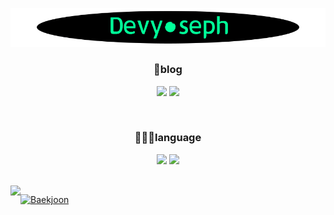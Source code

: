 ![title](./img/title.gif)
<div align="center">
 
### 📙blog  
 
<img src="https://img.shields.io/badge/Naver-03C75A?style=for-the-badge&logo=Naver&logoColor=white"/></a>
<img src="https://img.shields.io/badge/TISTORY-d95d32?style=for-the-badge&logo=Kakao&logoColor=white"/></a>  
  
</br>

### 🏄🏻‍♂️language
  
<img src="https://img.shields.io/badge/Java-007396?style=for-the-badge&logo=Java&logoColor=white"/></a>
<img src="https://img.shields.io/badge/JavaScript-F7DF1E?style=for-the-badge&logo=JavaScript&logoColor=black"/></a>

</div>

</br>

<img align='left' src="https://github-readme-stats.vercel.app/api?username=devyoseph" height="165">

[![Baekjoon](http://mazassumnida.wtf/api/v2/generate_badge?boj=josephdev)](https://solved.ac/josephdev)


